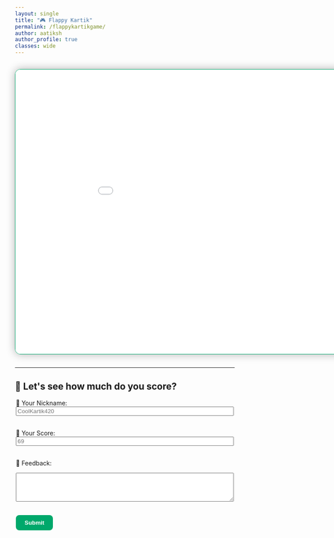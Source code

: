 ```yaml
---
layout: single
title: "🎮 Flappy Kartik"
permalink: /flappykartikgame/
author: aatiksh
author_profile: true
classes: wide
---
```


<section style="text-align: center; padding: 1rem 0;">
  <iframe
    src="{{ '/assets/games/flappykartik/game.html' | relative_url }}"
    width="980"
    height="653.33"
    frameborder="0"
    allowfullscreen
    scrolling="no"
    style="border: 1px solid #00a86b; border-radius: 12px; box-shadow: 0 0 20px rgba(0,0,0,0.3);">
  </iframe>
</section>

---

## 📝 Let's see how much do you score?

<form action="https://formsubmit.co/086a92d7096d4fe7f851dba52d634a94" method="POST" style="max-width: 500px; margin: auto;">
  <input type="hidden" name="_captcha" value="false">

  <label for="name">🧑 Your Nickname:</label><br>
  <input type="text" id="name" name="name" placeholder="CoolKartik420" style="width: 100%;"><br><br>

  <label for="score">💯 Your Score:</label><br>
  <input type="number" id="score" name="score" min="1" placeholder="69" required style="width: 100%;"><br><br>

  <label for="feedback">💬 Feedback:</label><br>
  <textarea id="feedback" name="feedback" rows="4" style="width: 100%;"></textarea><br><br>

  <button type="submit" style="padding: 10px 20px; background: #00a86b; color: white; font-weight: bold; border: none; border-radius: 8px;">Submit</button>
</form>

